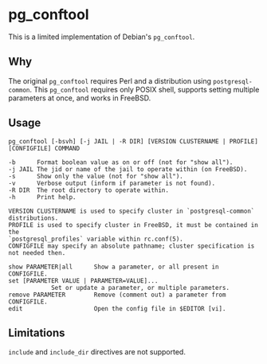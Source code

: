 # pg_conftool

This is a limited implementation of Debian's `pg_conftool`.

## Why

The original `pg_conftool` requires Perl and a distribution using `postgresql-common`.
This `pg_conftool` requires only POSIX shell, supports setting multiple parameters at once, and works in FreeBSD.

## Usage

```
pg_conftool [-bsvh] [-j JAIL | -R DIR] [VERSION CLUSTERNAME | PROFILE] [CONFIGFILE] COMMAND

-b      Format boolean value as on or off (not for "show all").
-j JAIL The jid or name of the jail to operate within (on FreeBSD).
-s      Show only the value (not for "show all").
-v      Verbose output (inform if parameter is not found).
-R DIR  The root directory to operate within.
-h      Print help.

VERSION CLUSTERNAME is used to specify cluster in `postgresql-common` distributions.
PROFILE is used to specify cluster in FreeBSD, it must be contained in the
`postgresql_profiles` variable within rc.conf(5).
CONFIGFILE may specify an absolute pathname; cluster specification is not needed then.

show PARAMETER|all      Show a parameter, or all present in CONFIGFILE.
set [PARAMETER VALUE | PARAMETER=VALUE]...
			Set or update a parameter, or multiple parameters.
remove PARAMETER        Remove (comment out) a parameter from CONFIGFILE.
edit                    Open the config file in $EDITOR [vi].
```

## Limitations

`include` and `include_dir` directives are not supported.
